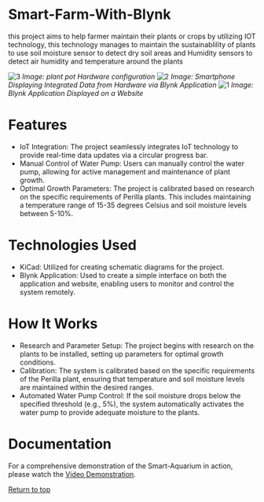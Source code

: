 # Smart-Farm-With-Blynk
this project aims to help farmer maintain their plants or crops by utilizing IOT technology, this technology manages to maintain the sustainablility of plants to use soil moisture sensor to detect dry soil areas and Humidity sensors to detect air humidity and temperature around the plants



![3](https://github.com/RaphaelNazareth/Smart-Farm-with-blynk-/assets/86475236/8613e6f2-3984-4083-af19-1405053ee66d)
*Image: plant pot Hardware configuration*
![2](https://github.com/RaphaelNazareth/Smart-Farm-with-blynk-/assets/86475236/b97a5215-9f85-4c32-b5f7-08e2fcd58231)
*Image: Smartphone Displaying Integrated Data from Hardware via Blynk Application*
![1](https://github.com/RaphaelNazareth/Smart-Farm-with-blynk-/assets/86475236/0c75bca6-e952-4cd7-af93-9430844b383c)
*Image: Blynk Application Displayed on a Website*


# Features
- IoT Integration: The project seamlessly integrates IoT technology to provide real-time data updates via a circular progress bar.
- Manual Control of Water Pump: Users can manually control the water pump, allowing for active management and maintenance of plant growth.
- Optimal Growth Parameters: The project is calibrated based on research on the specific requirements of Perilla plants. This includes maintaining a temperature range of 15-35 degrees Celsius and soil moisture levels between 5-10%.
# Technologies Used
- KiCad: Utilized for creating schematic diagrams for the project.
- Blynk Application: Used to create a simple interface on both the application and website, enabling users to monitor and control the system remotely.


# How It Works
- Research and Parameter Setup: The project begins with research on the plants to be installed, setting up parameters for optimal growth conditions.
- Calibration: The system is calibrated based on the specific requirements of the Perilla plant, ensuring that temperature and soil moisture levels are maintained within the desired ranges.
- Automated Water Pump Control: If the soil moisture drops below the specified threshold (e.g., 5%), the system automatically activates the water pump to provide adequate moisture to the plants.
# Documentation

For a comprehensive demonstration of the Smart-Aquarium in action, please watch the [Video Demonstration]().


[Return to top](https://github.com/RaphaelNazareth/Smart-Farm-with-blynk-)
